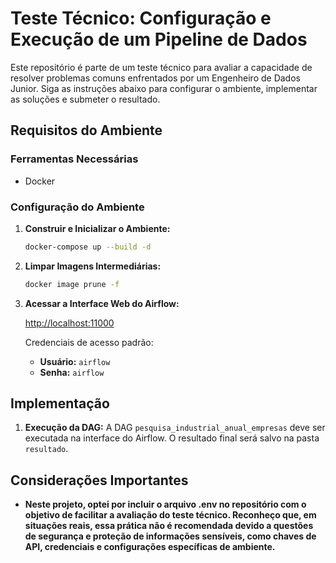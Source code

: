# Teste Técnico: Configuração e Execução de um Pipeline de Dados

Este repositório é parte de um teste técnico para avaliar a capacidade de resolver problemas comuns enfrentados por um Engenheiro de Dados Junior. Siga as instruções abaixo para configurar o ambiente, implementar as soluções e submeter o resultado.

## Requisitos do Ambiente

### Ferramentas Necessárias

- Docker

### Configuração do Ambiente

1. **Construir e Inicializar o Ambiente:**

   ```bash
   docker-compose up --build -d
   ```

2. **Limpar Imagens Intermediárias:**

   ```bash
   docker image prune -f
   ```

3. **Acessar a Interface Web do Airflow:**

   [http://localhost:11000](http://localhost:11000)

   Credenciais de acesso padrão:

   - **Usuário:** `airflow`
   - **Senha:** `airflow`

## Implementação

1. **Execução da DAG:**
   A DAG `pesquisa_industrial_anual_empresas` deve ser executada na interface do Airflow. O resultado final será salvo na pasta `resultado`.

## Considerações Importantes

- **Neste projeto, optei por incluir o arquivo .env no repositório com o objetivo de facilitar a avaliação do teste técnico. Reconheço que, em situações reais, essa prática não é recomendada devido a questões de segurança e proteção de informações sensíveis, como chaves de API, credenciais e configurações específicas de ambiente.**
